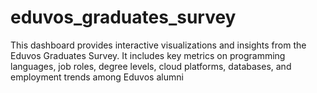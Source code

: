 # eduvos_graduates_survey
This dashboard provides interactive visualizations and insights from the Eduvos Graduates Survey. It includes key metrics on programming languages, job roles, degree levels, cloud platforms, databases, and employment trends among Eduvos alumni
